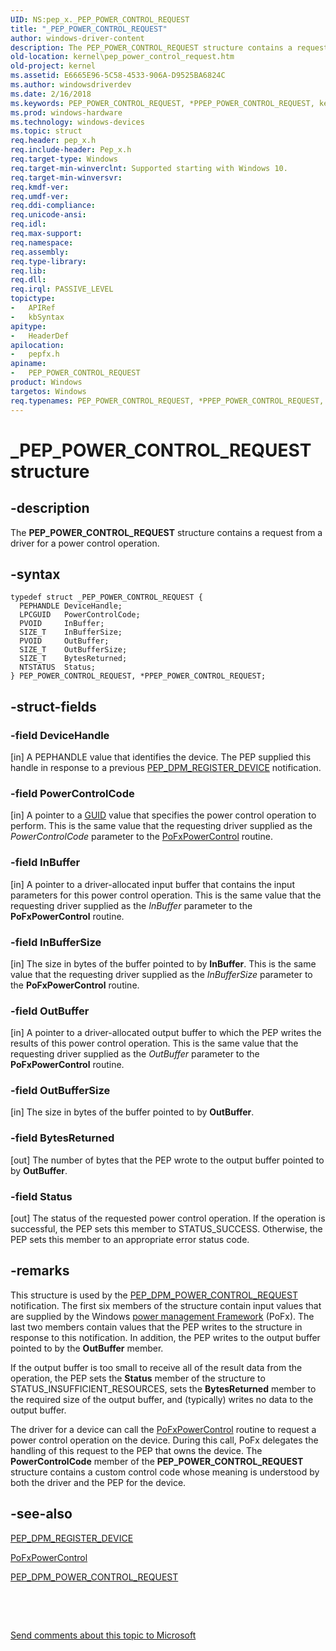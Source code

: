 ```yaml
---
UID: NS:pep_x._PEP_POWER_CONTROL_REQUEST
title: "_PEP_POWER_CONTROL_REQUEST"
author: windows-driver-content
description: The PEP_POWER_CONTROL_REQUEST structure contains a request from a driver for a power control operation.
old-location: kernel\pep_power_control_request.htm
old-project: kernel
ms.assetid: E6665E96-5C58-4533-906A-D9525BA6824C
ms.author: windowsdriverdev
ms.date: 2/16/2018
ms.keywords: PEP_POWER_CONTROL_REQUEST, *PPEP_POWER_CONTROL_REQUEST, kernel.pep_power_control_request, PPEP_POWER_CONTROL_REQUEST, _PEP_POWER_CONTROL_REQUEST, pepfx/PPEP_POWER_CONTROL_REQUEST, PPEP_POWER_CONTROL_REQUEST structure pointer [Kernel-Mode Driver Architecture], PEP_POWER_CONTROL_REQUEST structure [Kernel-Mode Driver Architecture], pepfx/PEP_POWER_CONTROL_REQUEST
ms.prod: windows-hardware
ms.technology: windows-devices
ms.topic: struct
req.header: pep_x.h
req.include-header: Pep_x.h
req.target-type: Windows
req.target-min-winverclnt: Supported starting with Windows 10.
req.target-min-winversvr: 
req.kmdf-ver: 
req.umdf-ver: 
req.ddi-compliance: 
req.unicode-ansi: 
req.idl: 
req.max-support: 
req.namespace: 
req.assembly: 
req.type-library: 
req.lib: 
req.dll: 
req.irql: PASSIVE_LEVEL
topictype:
-	APIRef
-	kbSyntax
apitype:
-	HeaderDef
apilocation:
-	pepfx.h
apiname:
-	PEP_POWER_CONTROL_REQUEST
product: Windows
targetos: Windows
req.typenames: PEP_POWER_CONTROL_REQUEST, *PPEP_POWER_CONTROL_REQUEST, PEP_POWER_CONTROL_REQUEST, *PPEP_POWER_CONTROL_REQUEST
---
```


# _PEP_POWER_CONTROL_REQUEST structure


## -description


The <b>PEP_POWER_CONTROL_REQUEST</b> structure contains a request from a driver for a power control operation.


## -syntax


````
typedef struct _PEP_POWER_CONTROL_REQUEST {
  PEPHANDLE DeviceHandle;
  LPCGUID   PowerControlCode;
  PVOID     InBuffer;
  SIZE_T    InBufferSize;
  PVOID     OutBuffer;
  SIZE_T    OutBufferSize;
  SIZE_T    BytesReturned;
  NTSTATUS  Status;
} PEP_POWER_CONTROL_REQUEST, *PPEP_POWER_CONTROL_REQUEST;
````


## -struct-fields




### -field DeviceHandle

[in] A PEPHANDLE value that identifies the device. The PEP supplied this handle in response to a previous <a href="https://msdn.microsoft.com/en-us/library/windows/hardware/mt186849">PEP_DPM_REGISTER_DEVICE</a> notification.


### -field PowerControlCode

[in] A pointer to a <a href="http://msdn.microsoft.com/library/windows/desktop/aa373931(v=vs.85).aspx">GUID</a> value that specifies the power control operation to perform. This is the same value that the requesting driver supplied as the <i>PowerControlCode</i> parameter to the <a href="..\wdm\nf-wdm-pofxpowercontrol.md">PoFxPowerControl</a> routine.


### -field InBuffer

[in] A pointer to a driver-allocated input buffer that contains the input parameters for this power control operation. This is the same value that the requesting driver supplied as the <i>InBuffer</i> parameter to the <b>PoFxPowerControl</b> routine.


### -field InBufferSize

[in] The size in bytes of the buffer pointed to by <b>InBuffer</b>. This is the same value that the requesting driver supplied as the <i>InBufferSize</i> parameter to the <b>PoFxPowerControl</b> routine.


### -field OutBuffer

[in] A pointer to a driver-allocated output buffer to which the PEP writes the results of this power control operation. This is the same value that the requesting driver supplied as the <i>OutBuffer</i> parameter to the <b>PoFxPowerControl</b> routine.


### -field OutBufferSize

[in] The size in bytes of the buffer pointed to by <b>OutBuffer</b>.


### -field BytesReturned

[out] The number of bytes that the PEP wrote to the output buffer pointed to by <b>OutBuffer</b>.


### -field Status

[out] The status of the requested power control operation. If the operation is successful, the PEP sets this member to STATUS_SUCCESS. Otherwise, the PEP sets this member to an appropriate error status code.


## -remarks



This structure is used by the <a href="https://msdn.microsoft.com/en-us/library/windows/hardware/mt186797">PEP_DPM_POWER_CONTROL_REQUEST</a> notification. The first six members of the structure contain input values that are supplied by the Windows <a href="https://msdn.microsoft.com/9F2D8ACD-44D5-46E0-9FC7-1B38B99450FF">power management Framework</a> (PoFx). The last two members contain values that the PEP writes to the structure in response to this notification. In addition, the PEP writes to the output buffer pointed to by the <b>OutBuffer</b> member.

If the output buffer is too small to receive all of the result data from the operation, the PEP sets the <b>Status</b> member of the structure to STATUS_INSUFFICIENT_RESOURCES, sets  the <b>BytesReturned</b> member to the required size of the output buffer, and (typically) writes no data to the output buffer.

The driver for a device can call the <a href="..\wdm\nf-wdm-pofxpowercontrol.md">PoFxPowerControl</a> routine to request a power control operation on the device. During this call, PoFx delegates the handling of this request to the PEP that owns the device. The <b>PowerControlCode</b> member of the <b>PEP_POWER_CONTROL_REQUEST</b> structure contains a custom control code whose meaning is understood by both the driver and the PEP for the device.




## -see-also

<a href="https://msdn.microsoft.com/en-us/library/windows/hardware/mt186849">PEP_DPM_REGISTER_DEVICE</a>



<a href="..\wdm\nf-wdm-pofxpowercontrol.md">PoFxPowerControl</a>



<a href="https://msdn.microsoft.com/en-us/library/windows/hardware/mt186797">PEP_DPM_POWER_CONTROL_REQUEST</a>



 

 

<a href="mailto:wsddocfb@microsoft.com?subject=Documentation%20feedback [kernel\kernel]:%20PEP_POWER_CONTROL_REQUEST structure%20 RELEASE:%20(2/16/2018)&amp;body=%0A%0APRIVACY STATEMENT%0A%0AWe use your feedback to improve the documentation. We don't use your email address for any other purpose, and we'll remove your email address from our system after the issue that you're reporting is fixed. While we're working to fix this issue, we might send you an email message to ask for more info. Later, we might also send you an email message to let you know that we've addressed your feedback.%0A%0AFor more info about Microsoft's privacy policy, see http://privacy.microsoft.com/en-us/default.aspx." title="Send comments about this topic to Microsoft">Send comments about this topic to Microsoft</a>

